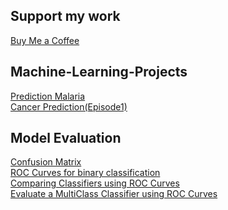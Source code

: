 ## Support my work
[Buy Me a Coffee](https://www.buymeacoffee.com/informatician)

## Machine-Learning-Projects
[Prediction Malaria](https://youtu.be/2zZYtboqZdY)\
[Cancer Prediction(Episode1)](https://youtu.be/rzpL1ksWqtk)


## Model Evaluation
[Confusion Matrix](https://youtu.be/q4MnddDBLoI) \
[ROC Curves for binary classification](https://youtu.be/EWGsjuHR9SQ)\
[Comparing Classifiers using ROC Curves](https://youtu.be/Q1AFQ9GZ_kc)\
[Evaluate a MultiClass Classifier using ROC Curves](https://youtu.be/wvXDGa2_x2E)
